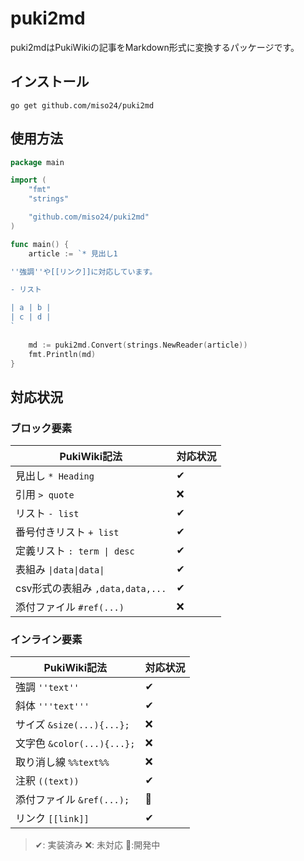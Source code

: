 # puki2md

puki2mdはPukiWikiの記事をMarkdown形式に変換するパッケージです。

## インストール

```
go get github.com/miso24/puki2md
```

## 使用方法

```go
package main

import (
    "fmt"
    "strings"

    "github.com/miso24/puki2md"
) 

func main() {
    article := `* 見出し1

''強調''や[[リンク]]に対応しています。

- リスト

| a | b |
| c | d |
`
    
    md := puki2md.Convert(strings.NewReader(article))
    fmt.Println(md)
}
```

## 対応状況

### ブロック要素

|PukiWiki記法|対応状況|
|---|---|
|見出し `* Heading`|✔|
|引用 `> quote`|❌️|
|リスト `- list`|✔|
|番号付きリスト `+ list`|✔|
|定義リスト `: term \| desc`|✔|
|表組み `\|data\|data\|`|✔|
|csv形式の表組み `,data,data,...`|✔|
|添付ファイル `#ref(...)`|❌️|

### インライン要素

|PukiWiki記法|対応状況|
|---|---|
|強調 `''text''`|✔|
|斜体 `'''text'''`|✔|
|サイズ `&size(...){...};`|❌️|
|文字色 `&color(...){...};`|❌️|
|取り消し線 `%%text%%`|❌️|
|注釈 `((text))`|✔|
|添付ファイル `&ref(...);`|🚧|
|リンク `[[link]]`|✔|

> ✔: 実装済み  ❌️: 未対応  🚧:開発中
